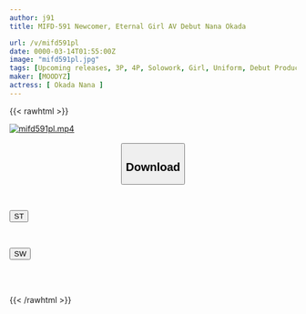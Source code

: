 ```yaml
---
author: j91
title: MIFD-591 Newcomer, Eternal Girl AV Debut Nana Okada

url: /v/mifd591pl
date: 0000-03-14T01:55:00Z
image: "mifd591pl.jpg"
tags: [Upcoming releases, 3P, 4P, Solowork, Girl, Uniform, Debut Production, Beautiful Girl, Mini	]
maker: [MOODYZ]
actress: [ Okada Nana ]
---
```



{{< rawhtml >}}

<div class="video" data-videoid="pending_link.html">
    <a href="javascript:;">
        <img src="/v/mifd591pl/mifd591pl.jpg" width="WIDTH" height="HEIGHT" alt="mifd591pl.mp4" loading="lazy">
    </a>
</div>

<script type="text/javascript" src="https://j91.asia/asset/on-demand-pend.js"></script>

<br>
  <link rel="stylesheet" href="https://j91.asia/asset/bs5.css">
  
  <center>
  <button class="btn btn-primary" type="button" data-bs-toggle="collapse" data-bs-target=".multi-collapse" aria-expanded="false" aria-controls="multiCollapseExample1 multiCollapseExample2"><h2>Download</h2></button></center>
</p>
<div class="row">
  <div class="col">
    <div class="collapse multi-collapse" id="multiCollapseExample1">
      <div class="card card-body">
	      	      <br>
<div class="buttons">  
<p><a href="https://j91.asia/pending_link.html" target="_blank"><button class="btn-hover color-3"><i class="fa fa-download"></i> ST</button></a></p></div>
    </div>
  </div>
</div>
  <div class="col">
    <div class="collapse multi-collapse" id="multiCollapseExample2">
      <div class="card card-body">
	      <br>
<div class="buttons">
<p><a href="https://j91.asia/pending_link.html" target="_blank"><button class="btn-hover color-2"><i class="fa fa-download"></i> SW</button></a></p></div>
<br><br>
      </div>
    </div>
  </div>
</div>

{{< /rawhtml >}}